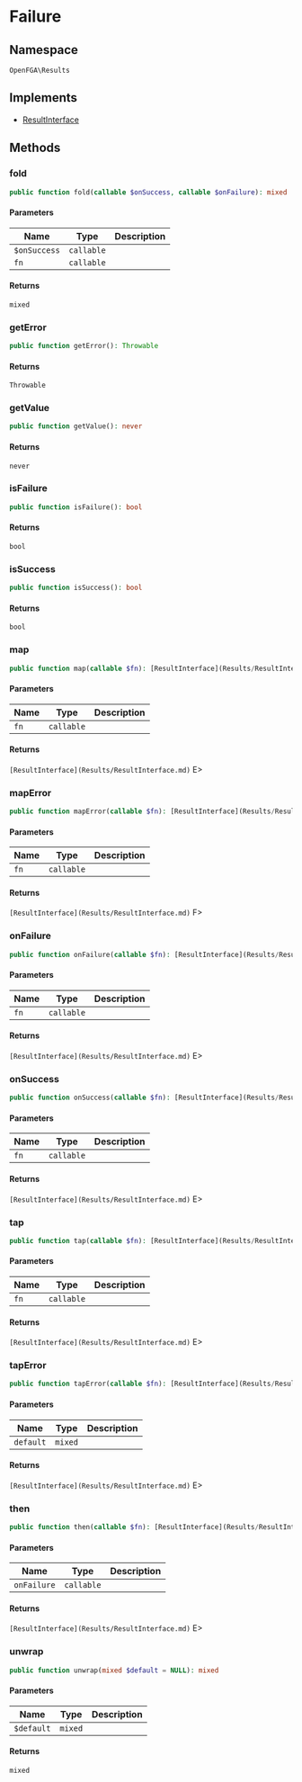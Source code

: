 # Failure


## Namespace
`OpenFGA\Results`

## Implements
* [ResultInterface](Results/ResultInterface.md)

## Methods
### fold


```php
public function fold(callable $onSuccess, callable $onFailure): mixed
```


#### Parameters
| Name | Type | Description |
|------|------|-------------|
| `$onSuccess` | `callable` |  |
| `fn` | `callable` |  |

#### Returns
`mixed` 

### getError


```php
public function getError(): Throwable
```



#### Returns
`Throwable` 

### getValue


```php
public function getValue(): never
```



#### Returns
`never` 

### isFailure


```php
public function isFailure(): bool
```



#### Returns
`bool` 

### isSuccess


```php
public function isSuccess(): bool
```



#### Returns
`bool` 

### map


```php
public function map(callable $fn): [ResultInterface](Results/ResultInterface.md)
```


#### Parameters
| Name | Type | Description |
|------|------|-------------|
| `fn` | `callable` |  |

#### Returns
`[ResultInterface](Results/ResultInterface.md)` E&gt;

### mapError


```php
public function mapError(callable $fn): [ResultInterface](Results/ResultInterface.md)
```


#### Parameters
| Name | Type | Description |
|------|------|-------------|
| `fn` | `callable` |  |

#### Returns
`[ResultInterface](Results/ResultInterface.md)` F&gt;

### onFailure


```php
public function onFailure(callable $fn): [ResultInterface](Results/ResultInterface.md)
```


#### Parameters
| Name | Type | Description |
|------|------|-------------|
| `fn` | `callable` |  |

#### Returns
`[ResultInterface](Results/ResultInterface.md)` E&gt;

### onSuccess


```php
public function onSuccess(callable $fn): [ResultInterface](Results/ResultInterface.md)
```


#### Parameters
| Name | Type | Description |
|------|------|-------------|
| `fn` | `callable` |  |

#### Returns
`[ResultInterface](Results/ResultInterface.md)` E&gt;

### tap


```php
public function tap(callable $fn): [ResultInterface](Results/ResultInterface.md)
```


#### Parameters
| Name | Type | Description |
|------|------|-------------|
| `fn` | `callable` |  |

#### Returns
`[ResultInterface](Results/ResultInterface.md)` E&gt;

### tapError


```php
public function tapError(callable $fn): [ResultInterface](Results/ResultInterface.md)
```


#### Parameters
| Name | Type | Description |
|------|------|-------------|
| `default` | `mixed` |  |

#### Returns
`[ResultInterface](Results/ResultInterface.md)` E&gt;

### then


```php
public function then(callable $fn): [ResultInterface](Results/ResultInterface.md)
```


#### Parameters
| Name | Type | Description |
|------|------|-------------|
| `onFailure` | `callable` |  |

#### Returns
`[ResultInterface](Results/ResultInterface.md)` E&gt;

### unwrap


```php
public function unwrap(mixed $default = NULL): mixed
```


#### Parameters
| Name | Type | Description |
|------|------|-------------|
| `$default` | `mixed` |  |

#### Returns
`mixed` 

